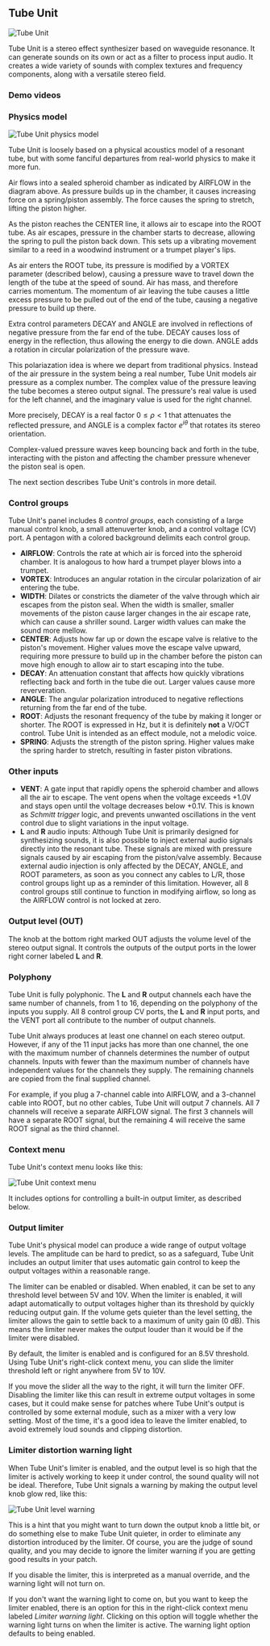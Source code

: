 ## Tube Unit

![Tube Unit](images/tubeunit.png)

Tube Unit is a stereo effect synthesizer based on waveguide resonance.
It can generate sounds on its own or act as a filter to process input audio.
It creates a wide variety of sounds with complex textures and frequency components,
along with a versatile stereo field.

### Demo videos

### Physics model

![Tube Unit physics model](./images/tubeunit_model.svg)

Tube Unit is loosely based on a physical acoustics model of a resonant tube,
but with some fanciful departures from real-world physics to make it more fun.

Air flows into a sealed spheroid chamber as indicated by AIRFLOW in the diagram above.
As pressure builds up in the chamber, it causes increasing force on a spring/piston assembly.
The force causes the spring to stretch, lifting the piston higher.

As the piston reaches the CENTER line, it allows air to escape into the ROOT tube.
As air escapes, pressure in the chamber starts to decrease, allowing the spring to
pull the piston back down. This sets up a vibrating movement similar to a reed
in a woodwind instrument or a trumpet player's lips.

As air enters the ROOT tube, its pressure is modified by a VORTEX parameter (described below),
causing a pressure wave to travel down the length of the tube at the speed of sound.
Air has mass, and therefore carries momentum. The momentum of air leaving the tube
causes a little excess pressure to be pulled out of the end of the tube,
causing a negative pressure to build up there.

Extra control parameters DECAY and ANGLE are involved in reflections of negative
pressure from the far end of the tube. DECAY causes loss of energy in the reflection,
thus allowing the energy to die down. ANGLE adds a rotation in circular polarization
of the pressure wave.

This polariazation idea is where we depart from traditional physics.
Instead of the air pressure in the system being a real number, Tube Unit
models air pressure as a complex number. The complex value of the pressure
leaving the tube becomes a stereo output signal. The pressure's real value
is used for the left channel, and the imaginary value is used for the right channel.

More precisely, DECAY is a real factor $0 \le \rho \lt 1$ that attenuates the reflected
pressure, and ANGLE is a complex factor $e ^ {i \theta}$ that rotates its stereo orientation.

Complex-valued pressure waves keep bouncing back and forth in the tube, interacting
with the piston and affecting the chamber pressure whenever the piston seal is open.

The next section describes Tube Unit's controls in more detail.

### Control groups

Tube Unit's panel includes 8 *control groups*, each consisting of a large manual
control knob, a small attenuverter knob, and a control voltage (CV) port. A pentagon
with a colored background delimits each control group.

* **AIRFLOW**: Controls the rate at which air is forced into the spheroid chamber.
It is analogous to how hard a trumpet player blows into a trumpet.
* **VORTEX**: Introduces an angular rotation in the circular polarization of air entering the tube.
* **WIDTH**: Dilates or constricts the diameter of the valve through which air escapes from the piston seal.
When the width is smaller, smaller movements of the piston cause larger changes in the air escape rate, which
can cause a shriller sound. Larger width values can make the sound more mellow.
* **CENTER**: Adjusts how far up or down the escape valve is relative to the piston's movement.
Higher values move the escape valve upward, requiring more pressure to build up in the chamber
before the piston can move high enough to allow air to start escaping into the tube.
* **DECAY**: An attenuation constant that affects how quickly vibrations reflecting back and forth
in the tube die out. Larger values cause more reververation.
* **ANGLE**: The angular polarization introduced to negative reflections returning from the far
end of the tube.
* **ROOT**: Adjusts the resonant frequency of the tube by making it longer or shorter.
The ROOT is expressed in Hz, but it is definitely **not** a V/OCT control. Tube Unit
is intended as an effect module, not a melodic voice.
* **SPRING**: Adjusts the strength of the piston spring. Higher values make the spring
harder to stretch, resulting in faster piston vibrations.

### Other inputs

* **VENT**: A gate input that rapidly opens the spheroid chamber and allows all the air to escape.
The vent opens when the voltage exceeds +1.0V and stays open until the voltage decreases below +0.1V.
This is known as *Schmitt trigger* logic, and prevents unwanted oscillations in the vent control
due to slight variations in the input voltage.
* **L** and **R** audio inputs: Although Tube Unit is primarily designed for synthesizing sounds,
it is also possible to inject external audio signals directly into the resonant tube. These signals
are mixed with pressure signals caused by air escaping from the piston/valve assembly. Because
external audio injection is only affected by the DECAY, ANGLE, and ROOT parameters, as soon as
you connect any cables to L/R, those control groups light up as a reminder of this limitation.
However, all 8 control groups still continue to function in modifying airflow, so long as the
AIRFLOW control is not locked at zero.

### Output level (OUT)

The knob at the bottom right marked OUT adjusts the volume level of the
stereo output signal. It controls the outputs of the output
ports in the lower right corner labeled **L** and **R**.

### Polyphony

Tube Unit is fully polyphonic. The **L** and **R** output channels each have
the same number of channels, from 1 to 16, depending on the polyphony of the inputs you supply.
All 8 control group CV ports, the **L** and **R** input ports, and the VENT port all
contribute to the number of output channels.

Tube Unit always produces at least one channel on each stereo output.
However, if any of the 11 input jacks has more than one channel, the
one with the maximum number of channels determines the number of output channels.
Inputs with fewer than the maximum number of channels have independent values
for the channels they supply. The remaining channels are copied from the final
supplied channel.

For example, if you plug a 7-channel cable into AIRFLOW, and a 3-channel cable
into ROOT, but no other cables, Tube Unit will output 7 channels. All 7 channels
will receive a separate AIRFLOW signal. The first 3 channels will have a separate
ROOT signal, but the remaining 4 will receive the same ROOT signal as the third
channel.

### Context menu

Tube Unit's context menu looks like this:

![Tube Unit context menu](./images/tubeunit_menu.png)

It includes options for controlling a built-in output limiter,
as described below.

### Output limiter

Tube Unit's physical model can produce a wide range of output voltage levels.
The amplitude can be hard to predict, so as a safeguard,
Tube Unit includes an output limiter that uses automatic gain control
to keep the output voltages within a reasonable range.

The limiter can be enabled or disabled. When enabled,
it can be set to any threshold level between 5V and 10V.
When the limiter is enabled, it will adapt automatically
to output voltages higher than its threshold by quickly
reducing output gain. If the volume gets quieter than
the level setting, the limiter allows the gain to settle
back to a maximum of unity gain (0 dB).
This means the limiter never makes the output louder
than it would be if the limiter were disabled.

By default, the limiter is enabled and is configured
for an 8.5V threshold.
Using Tube Unit's right-click context menu, you can slide
the limiter threshold left or right anywhere from 5V to 10V.

If you move the slider all the way to the right, it will
turn the limiter OFF.
Disabling the limiter like this can result in extreme output voltages in
some cases, but it could make sense for patches where Tube Unit's output
is controlled by some external module, such as a mixer with a very low setting.
Most of the time, it's a good idea to leave the limiter enabled,
to avoid extremely loud sounds and clipping distortion.

### Limiter distortion warning light

When Tube Unit's limiter is enabled, and the output
level is so high that the limiter is actively working
to keep it under control, the sound quality will not
be ideal. Therefore, Tube Unit signals a warning by
making the output level knob glow red, like this:

![Tube Unit level warning](./images/tubeunit_level_warning.png)

This is a hint that you might want to turn down the
output knob a little bit, or do something else to
make Tube Unit quieter, in order to eliminate any
distortion introduced by the limiter.
Of course, you are the judge of sound quality, and you
may decide to ignore the limiter warning if you are
getting good results in your patch.

If you disable the limiter, this is interpreted as a
manual override, and the warning light will not turn on.

If you don't want the warning light to come on, but you
want to keep the limiter enabled, there is an option
for this in the right-click context menu labeled
*Limiter warning light*. Clicking on this option
will toggle whether the warning light turns on
when the limiter is active. The warning light option
defaults to being enabled.
